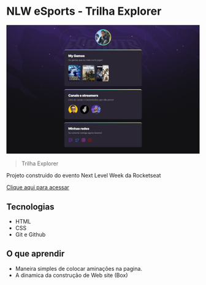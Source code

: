 # NLW eSports - Trilha Explorer

![preview](./.github/preview.png)

> Trilha Explorer

Projeto construido do evento Next Level Week da Rocketseat

[Clique aqui para acessar](https://jefmaeda.github.io/nlw-esports/)

## Tecnologias

- HTML
- CSS
- Git e Github

## O que aprendir

- Maneira simples de colocar aminações na pagina.
- A dinamica da construção de Web site (Box)